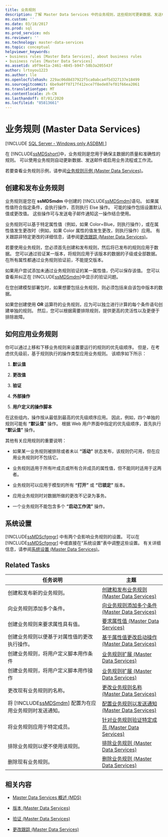 ```yaml
---
title: 业务规则
description: 了解 Master Data Services 中的业务规则，这些规则可更新数据、发送电子邮件或启动业务流程或工作流。
ms.custom: ''
ms.date: 03/18/2017
ms.prod: sql
ms.prod_service: mds
ms.reviewer: ''
ms.technology: master-data-services
ms.topic: conceptual
helpviewer_keywords:
- business rules [Master Data Services], about business rules
- business rules [Master Data Services]
ms.assetid: a9f9e41a-2461-4845-b947-58b3a205543f
author: lrtoyou1223
ms.author: lle
ms.openlocfilehash: 229ac06d8d37922f5ca0abca4f5d327137e18499
ms.sourcegitcommit: 6be9a0ff0717f412ece7f8ede07ef01f66ea2061
ms.translationtype: MT
ms.contentlocale: zh-CN
ms.lasthandoff: 07/01/2020
ms.locfileid: "85813661"
---
```

# <a name="business-rules-master-data-services"></a>业务规则 (Master Data Services)

[!INCLUDE [SQL Server - Windows only ASDBMI  ](../includes/applies-to-version/sql-windows-only-asdbmi.md)]

  在 [!INCLUDE[ssMDSshort](../includes/ssmdsshort-md.md)]中，业务规则是您用于确保主数据的质量和准确性的规则。 可以使用业务规则自动更新数据、发送邮件或启用业务流程或工作流。  
  
 若要查看业务规则示例，请参阅[业务规则示例 &#40;Master Data Services&#41;](../master-data-services/business-rule-examples-master-data-services.md)。  
  
## <a name="create-and-publish-business-rules"></a>创建和发布业务规则  
 业务规则是您在 **ssMDSmdm** 中创建的 [!INCLUDE[ssMDSmdm](../includes/ssmdsmdm-md.md)]语句。 如果属性值符合指定条件，会执行操作，否则执行 Else 操作。 可能的操作包括设置默认值或更改值。 这些操作可与发送电子邮件通知这一操作结合使用。  
  
 业务规则可以基于特定属性值（例如，如果 Color=Blue，则执行操作），或在属性值发生更改时（例如，如果 Color 属性的值发生更改，则执行操作）应用。 有关跟踪非特定更改的详细信息，请参阅[更改跟踪 &#40;Master Data Services&#41;](../master-data-services/change-tracking-master-data-services.md)。  
  
 若要使用业务规则，您必须首先创建和发布规则，然后将已发布的规则应用于数据。 您可以通过验证某一版本，将规则应用于该版本的数据的子级或全部数据。 在所有属性都通过业务规则验证前，不能提交版本。  
  
 如果用户尝试添加未通过业务规则验证的某一属性值，仍可以保存该值。 您可以查看并纠正在 [!INCLUDE[ssMDSmdm](../includes/ssmdsmdm-md.md)]中显示的验证问题。  
  
 在您创建模型部署包时，如果想要包括业务规则，则必须包括来自该包中版本的数据。  
  
 如果您创建使用 **OR** 运算符的业务规则，应为可以独立进行计算的每个条件语句创建单独的规则。 然后，您可以根据需要排除规则，提供更高的灵活性以及更便于排除故障。  
  
## <a name="how-business-rules-are-applied"></a>如何应用业务规则  
 你可以通过上移和下移业务规则来设置要运行的规则的优先级顺序。 但是，在考虑优先级前，基于规则执行的操作类型应用业务规则。 该顺序如下所示：  
  
1.  **默认值**  
  
2.  **更改值**  
  
3.  **验证**  
  
4.  **外部操作**  
  
5.  **用户定义的操作脚本**  
  
 在这些组内，操作按从最低到最高的优先级顺序应用。 因此，例如，四个单独的规则可能有 **“默认值”** 操作。 根据 Web 用户界面中指定的优先级顺序，首先执行 **“默认值”** 操作。  
  
 其他有关应用规则的重要说明：  
  
-   如果某一业务规则被排除或者未以 **“活动”** 状态发布，该规则仍可用，但在应用业务规则时不包括它。  
  
-   业务规则适用于所有叶成员或所有合并成员的属性值，但不能同时适用于这两者。  
  
-   业务规则可以应用于模型的所有 **“打开”** 或 **“已锁定”** 版本。  
  
-   应用业务规则时对数据所做的更改不记录为事务。  
  
-   一个业务规则不能包含多个 **“启动工作流”** 操作。  
  
## <a name="system-settings"></a>系统设置  
 [!INCLUDE[ssMDScfgmgr](../includes/ssmdscfgmgr-md.md)] 中有两个会影响业务规则的设置。 可以在 [!INCLUDE[ssMDScfgmgr](../includes/ssmdscfgmgr-md.md)] 中或直接在“系统设置”表中调整这些设置。 有关详细信息，请参阅[系统设置 (Master Data Services)](../master-data-services/system-settings-master-data-services.md)。  
  
## <a name="related-tasks"></a>Related Tasks  
  
|任务说明|主题|  
|----------------------|-----------|  
|创建和发布新的业务规则。|[创建和发布业务规则 (Master Data Services)](../master-data-services/create-and-publish-a-business-rule-master-data-services.md)|  
|向业务规则添加多个条件。|[向业务规则添加多个条件 &#40;Master Data Services&#41;](../master-data-services/add-multiple-conditions-to-a-business-rule-master-data-services.md)|  
|创建业务规则来要求属性具有值。|[要求属性值 &#40;Master Data Services&#41;](../master-data-services/require-attribute-values-master-data-services.md)|  
|创建业务规则以便基于对属性值的更改执行操作。|[基于属性值更改启动操作 (Master Data Services)](../master-data-services/initiate-actions-based-on-attribute-value-changes-master-data-services.md)|  
|创建业务规则，将用户定义脚本用作条件|[业务规则扩展 &#40;Master Data Services&#41;](../master-data-services/business-rules-extension-master-data-services.md)|  
|创建业务规则，将用户定义脚本用作操作|[业务规则扩展 &#40;Master Data Services&#41;](../master-data-services/business-rules-extension-master-data-services.md)|  
|更改现有业务规则的名称。|[更改业务规则名称 &#40;Master Data Services&#41;](../master-data-services/change-a-business-rule-name-master-data-services.md)|  
|将 [!INCLUDE[ssMDSmdm](../includes/ssmdsmdm-md.md)] 配置为在应用业务规则时发送通知。|[配置业务规则以发送通知 (Master Data Services)](../master-data-services/configure-business-rules-to-send-notifications-master-data-services.md)|  
|将业务规则应用于特定成员。|[针对业务规则验证特定成员 (Master Data Services)](../master-data-services/validate-specific-members-against-business-rules-master-data-services.md)|  
|排除业务规则以便不使用该规则。|[排除业务规则 (Master Data Services)](../master-data-services/exclude-a-business-rule-master-data-services.md)|  
|删除现有业务规则。|[删除业务规则 (Master Data Services)](../master-data-services/delete-a-business-rule-master-data-services.md)|  
  
## <a name="related-content"></a>相关内容  
  
-   [Master Data Services 概述 (MDS)](../master-data-services/master-data-services-overview-mds.md)  
  
-   [版本 (Master Data Services)](../master-data-services/versions-master-data-services.md)  
  
-   [验证 (Master Data Services)](../master-data-services/validation-master-data-services.md)  
  
-   [更改跟踪 &#40;Master Data Services&#41;](../master-data-services/change-tracking-master-data-services.md)  
  
  
